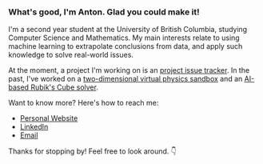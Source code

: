 ### What's good, I'm Anton. Glad you could make it!

<!--
**azychen/azychen** is a ✨ _special_ ✨ repository because its `README.md` (this file) appears on your GitHub profile.

Here are some ideas to get you started:

- 🔭 I’m currently working on ...
- 🌱 I’m currently learning ...
- 👯 I’m looking to collaborate on ...
- 🤔 I’m looking for help with ...
- 💬 Ask me about ...
- 📫 How to reach me: ...
- 😄 Pronouns: ...
- ⚡ Fun fact: ...
-->

I'm a second year student at the University of British Columbia, studying Computer Science and Mathematics. My main interests relate to using machine learning to extrapolate conclusions from data, and apply such knowledge to solve real-world issues. 

At the moment, a project I'm working on is an [project issue tracker](https://github.com/azychen/issue-tracker "issue-tracker"). In the past, I've worked on a [two-dimensional virtual physics sandbox](https://github.com/azychen/virtual-ball-pit "virtual-ball-pit") and an [AI-based Rubik's Cube solver](https://github.com/azychen/rubiks-cube-solver "rubiks-cube-solver").

Want to know more? Here's how to reach me: 
- [Personal Website](https://antonchen.ca "antonchen.ca")
- [LinkedIn](https://www.linkedin.com/in/antonzchen/ "/in/antonzchen")
- [Email](mailto:contact@antonchen.ca "contact@antonchen.ca")

Thanks for stopping by! Feel free to look around. 👇

